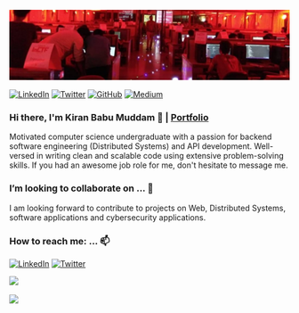 ![banner](https://github.com/kiranbabumuddam/kiranbabumuddam/blob/master/0.jpeg)

[![LinkedIn](https://img.shields.io/badge/LinkedIn-kiranbabumuddam-blue?style=flat-square&logo=linkedin)](https://www.linkedin.com/in/kiranbabumuddam/)
[![Twitter](https://img.shields.io/twitter/follow/kiranbabumuddam?style=flat-square&logo=twitter)](https://twitter.com/kiranbabumuddam)
[![GitHub](https://img.shields.io/badge/GitHub-kiranbabumuddam-lightgrey?style=flat-square&logo=github)](https://www.github.com/kiranbabumuddam/)
[![Medium](https://img.shields.io/badge/Medium-kiranbabumuddam-green?style=flat-square&logo=medium)](https://medium.com/@kiranbabumuddam)

### Hi there, I'm Kiran Babu Muddam 👋 | [Portfolio](https://kiranmuddam.com)

Motivated computer science undergraduate with a passion for backend software engineering (Distributed Systems) and API development. Well-versed in writing clean and scalable code using extensive problem-solving skills. If you had an awesome job role for me, don't hesitate to message me. 


###  I’m looking to collaborate on ... 👯

I am looking forward to contribute to projects on Web, Distributed Systems, software applications and cybersecurity applications.

###  How to reach me: ... 📫

[![LinkedIn](https://img.shields.io/badge/LinkedIn-kiranbabumuddam-blue?style=flat-square&logo=linkedin)](https://www.linkedin.com/in/kiranbabumuddam/)
[![Twitter](https://img.shields.io/twitter/follow/kiranbabumuddam?style=flat-square&logo=twitter)](https://twitter.com/kiranbabumuddam)

![](https://github-readme-stats.vercel.app/api?username=kiranbabumuddam&count_private=true&hide_border=true&include_all_commits=true&hide=issues&show_icons=true&theme=radical)

![](https://komarev.com/ghpvc/?username=kiranbabumuddam&color=green&style=flat-square&label=Guests)

